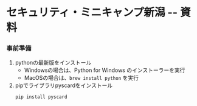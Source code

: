 
# セキュリティ・ミニキャンプ新潟 -- 資料

### 事前準備

1. pythonの最新版をインストール
    - Windowsの場合は、Python for Windows のインストーラーを実行
    - MacOSの場合は、`brew install python` を実行
2. pipでライブラリpyscardをインストール
    ```
    pip install pyscard
    ```

